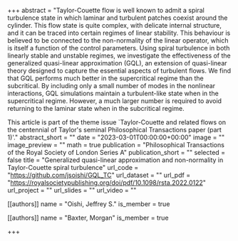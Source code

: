 +++
abstract = "Taylor-Couette flow is well known to admit a spiral turbulence state in which laminar and turbulent patches coexist around the cylinder. This flow state is quite complex, with delicate internal structure, and it can be traced into certain regimes of linear stability. This behaviour is believed to be connected to the non-normality of the linear operator, which is itself a function of the control parameters. Using spiral turbulence in both linearly stable and unstable regimes, we investigate the effectiveness of the generalized quasi-linear approximation (GQL), an extension of quasi-linear theory designed to capture the essential aspects of turbulent flows. We find that GQL performs much better in the supercritical regime than the subcritical. By including only a small number of modes in the nonlinear interactions, GQL simulations maintain a turbulent-like state when in the supercritical regime. However, a much larger number is required to avoid returning to the laminar state when in the subcritical regime. <P />This article is part of the theme issue `Taylor-Couette and related flows on the centennial of Taylor's seminal Philosophical Transactions paper (part 1)'."
abstract_short = ""
date = "2023-03-01T00:00:00+00:00"
image = ""
image_preview = ""
math = true
publication = "Philosophical Transactions of the Royal Society of London Series A"
publication_short = ""
selected = false
title = "Generalized quasi-linear approximation and non-normality in Taylor-Couette spiral turbulence"
url_code = "https://github.com/jsoishi/GQL_TC"
url_dataset = ""
url_pdf = "https://royalsocietypublishing.org/doi/pdf/10.1098/rsta.2022.0122"
url_project = ""
url_slides = ""
url_video = ""



[[authors]]
    name = "Oishi, Jeffrey S."
    is_member = true


[[authors]]
    name = "Baxter, Morgan"
    is_member = true

+++
 
